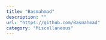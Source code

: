 ```yaml
---
title: "Basmahmad"
description: ""
url: "https://github.com/Basmahmad"
category: "Miscellaneous"
---
```

